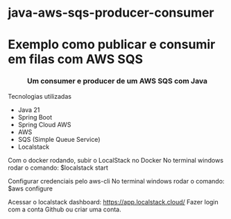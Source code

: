 # java-aws-sqs-producer-consumer
Exemplo como publicar e consumir em filas com AWS SQS
=======
<h3 align="center">
  Um consumer e producer de um AWS SQS com Java
</h3>

Tecnologias utilizadas

* Java 21
* Spring Boot
* Spring Cloud AWS
* AWS
* SQS (Simple Queue Service)
* Localstack

Com o docker rodando, subir o LocalStack no Docker
No terminal windows rodar o comando:
$localstack start

Configurar credenciais pelo aws-cli
No terminal windows rodar o comando:
$aws configure
 
Acessar o localstack dashboard: https://app.localstack.cloud/
Fazer login com a conta Github ou criar uma conta.
